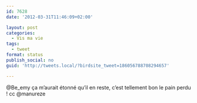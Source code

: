 ```yaml
---
id: 7628
date: '2012-03-31T11:46:09+02:00'

layout: post
categories:
  - Vis ma vie
tags:
  - tweet
format: status
publish_social: no
guid: 'http://tweets.local/?birdsite_tweet=186056788708294657'

---
```


@Be\_emy ça m’aurait étonné qu’il en reste, c’est tellement bon le pain perdu ! cc @manureze